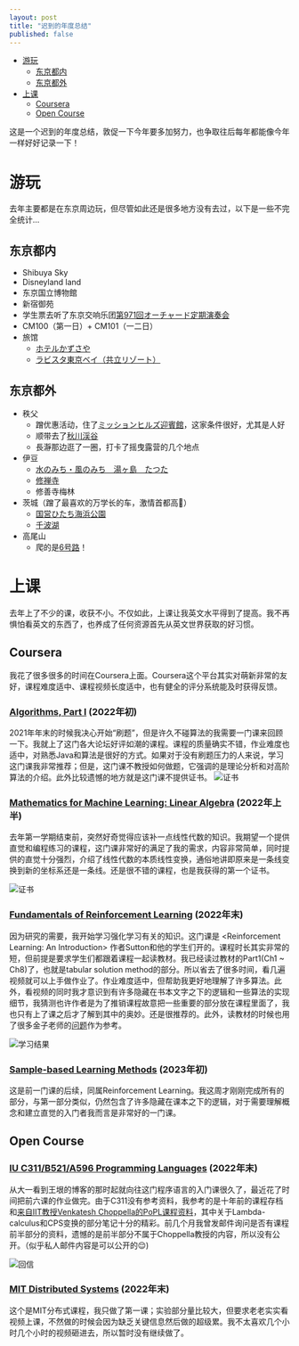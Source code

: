 ```yaml
---
layout: post
title: "迟到的年度总结"
published: false
---
```


- [游玩](#游玩)
  - [东京都内](#东京都内)
  - [东京都外](#东京都外)
- [上课](#上课)
  - [Coursera](#coursera)
  - [Open Course](#open-course)

这是一个迟到的年度总结，敦促一下今年要多加努力，也争取往后每年都能像今年一样好好记录一下！

# 游玩

去年主要都是在东京周边玩，但尽管如此还是很多地方没有去过，以下是一些不完全统计…

## 东京都内
  - Shibuya Sky
  - Disneyland land
  - 东京国立博物館
  - 新宿御苑
  - 学生票去听了东京交响乐团[第971回オーチャード定期演奏会](https://www.tpo.or.jp/en/concert/20220612-01.php)
  - CM100（第一日）+ CM101（一二日）
  - 旅馆
    - [ホテルかずさや](https://www.jalan.net/yad361698/)
    - [ラビスタ東京ベイ（共立リゾート）](https://www.jalan.net/yad307416/)

## 东京都外
  - 秩父
    - 蹭优惠活动，住了[ミッションヒルズ迎賓館](https://travel.yahoo.co.jp/00030436/)，这家条件很好，尤其是人好
    - 顺带去了[秋川渓谷](https://www.city.akiruno.tokyo.jp/0000001850.html)
    - 長瀞那边逛了一圈，打卡了摇曳露营的几个地点
  - 伊豆
    - [水のみち・風のみち　湯ヶ島　たつた](https://www.jalan.net/yad338409/)
    - [修禅寺](https://kanko.city.izu.shizuoka.jp/form1.html?pid=2375)
    - 修善寺梅林
  - 茨城（蹭了最喜欢的万学长的车，激情首都高🤤）
    - [国営ひたち海浜公園](https://hitachikaihin.jp/)
    - [千波湖](https://www.ibarakiguide.jp/db-kanko/senbalake.html)
  - 高尾山
    - 爬的是[6号路](https://mttakaomagazine.com/trails/6th)！

# 上课

去年上了不少的课，收获不小。不仅如此，上课让我英文水平得到了提高。我不再惧怕看英文的东西了，也养成了任何资源首先从英文世界获取的好习惯。

## Coursera

我花了很多很多的时间在Coursera上面。Coursera这个平台其实对萌新非常的友好，课程难度适中、课程视频长度适中，也有健全的评分系统能及时获得反馈。

### [Algorithms, Part I](https://www.coursera.org/learn/algorithms-part1) (2022年初)

2021年年末的时候我决心开始“刷题”，但是许久不碰算法的我需要一门课来回顾一下。我就上了这门各大论坛好评如潮的课程。课程的质量确实不错，作业难度也适中，对熟悉Java和算法是很好的方式。如果对于没有刷题压力的人来说，学习这门课我非常推荐；但是，这门课不教授如何做题，它强调的是理论分析和对高阶算法的介绍。此外比较遗憾的地方就是这门课不提供证书。
![证书](/images/post/2023-01-24-learning-tracking/Algorithm.png)

### [Mathematics for Machine Learning: Linear Algebra](https://www.coursera.org/learn/linear-algebra-machine-learning/home)  (2022年上半)

去年第一学期结束前，突然好奇觉得应该补一点线性代数的知识。我期望一个提供直觉和编程练习的课程，这门课非常好的满足了我的需求，内容非常简单，同时提供的直觉十分强烈，介绍了线性代数的本质线性变换，通俗地讲即原来是一条线变换到新的坐标系还是一条线。还是很不错的课程，也是我获得的第一个证书。

![证书](/images/post/2023-01-24-learning-tracking/Linear-Algebra.png)

### [Fundamentals of Reinforcement Learning](https://www.coursera.org/learn/fundamentals-of-reinforcement-learning) (2022年末)

因为研究的需要，我开始学习强化学习有关的知识。这门课是 \<Reinforcement Learning: An Introduction\> 作者Sutton和他的学生们开的。课程时长其实非常的短，但前提是要求学生们都跟着课程一起读教材。我已经读过教材的Part1(Ch1 ~ Ch8)了，也就是tabular solution method的部分。所以省去了很多时间，看几遍视频就可以上手做作业了。作业难度适中，但帮助我更好地理解了许多算法。此外，看视频的同时我才意识到有许多隐藏在书本文字之下的逻辑和一些算法的实现细节，我猜测也许作者是为了推销课程故意把一些重要的部分放在课程里面了，我也只有上了课之后才了解到其中的奥妙。还是很推荐的。此外，读教材的时候也用了很多金子老师的[问题](https://lecture.ecc.u-tokyo.ac.jp/~ctkaneko/rlbook/)作为参考。

![学习结果](/images/post/2023-01-24-learning-tracking/RLCourse1.png)

### [Sample-based Learning Methods](https://www.coursera.org/learn/sample-based-learning-methods) (2023年初)

这是前一门课的后续，同属Reinforcement Learning。我这周才刚刚完成所有的部分，与第一部分类似，仍然包含了许多隐藏在课本之下的逻辑，对于需要理解概念和建立直觉的入门者我而言是非常好的一门课。

## Open Course

### [IU C311/B521/A596 Programming Languages](https://cgi.luddy.indiana.edu/~c311/doku.php) (2022年末)

从大一看到王垠的博客的那时起就向往这门程序语言的入门课很久了，最近花了时间把前六课的作业做完。由于C311没有参考资料，我参考的是十年前的课程存档和[来自IIT教授Venkatesh Choppella的PoPL课程资料](https://faculty.iiit.ac.in/~venkatesh.choppella/popl/)，其中关于Lambda-calculus和CPS变换的部分笔记十分的精彩。前几个月我曾发邮件询问是否有课程前半部分的资料，遗憾的是前半部分不属于Choppella教授的内容，所以没有公开。（似乎私人邮件内容是可以公开的😌)

![回信](/images/post/2023-01-24-learning-tracking/Reply.png)

### [MIT Distributed Systems](https://pdos.csail.mit.edu/6.824/index.html) (2022年末)

这个是MIT分布式课程，我只做了第一课；实验部分量比较大，但要求老老实实看视频上课，不然做的时候会因为缺乏关键信息然后做的超级累。我不太喜欢几个小时几个小时的视频砸进去，所以暂时没有继续做了。
